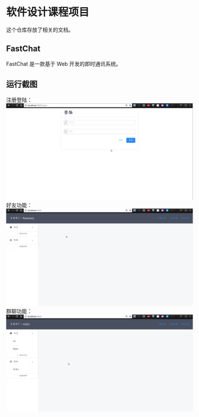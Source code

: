 # 软件设计课程项目
这个仓库存放了相关的文档。

## FastChat
FastChat 是一款基于 Web 开发的即时通讯系统。

## 运行截图
注册登陆：
![注册登陆](/images/register.gif)
好友功能：
![好友功能](/images/friend.gif)
群聊功能：
![群聊功能](/images/group.gif)